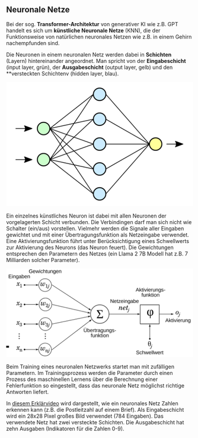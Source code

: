 ## Neuronale Netze

Bei der sog. **Transformer-Architektur** von generativer KI wie z.B. GPT handelt es sich um **künstliche Neuronale Netze** (KNN), die der Funktionsweise von natürlichen neuronales Netzen wie z.B. in einem Gehirn nachempfunden sind.

Die Neuronen in einem neuronalen Netz werden dabei in **Schichten** (Layern) hintereinander angeordnet. Man spricht von der **Eingabeschicht** (input layer, grün), der **Ausgabeschicht** (output layer, gelb) und den **versteckten Schichtenv (hidden layer, blau).

![](images/neural-network.png "Vereinfachte Darstellung eines künstlichen neuronalen Netzes, Quelle: Wikipedia")

Ein einzelnes künstliches Neuron ist dabei mit allen Neuronen der vorgelagerten Schicht verbunden. Die Verbindingen darf man sich nicht wie Schalter (ein/aus) vorstellen. Vielmehr werden die Signale aller Eingaben gewichtet und mit einer Übertragungsfunktion als Netzeingabe verwendet. Eine Aktivierungsfunktion führt unter Berücksichtigung eines Schwellwerts zur Aktivierung des Neurons (das Neuron feuert). Die Gewichtungen entsprechen den Parametern des Netzes (ein Llama 2 7B Modell hat z.B. 7 Milliarden solcher Parameter).

![](images/kuenstliches-neuron.png "Schema für ein künstliches Neuron, Quelle: Wikipedia CC BY SA 3.0")

Beim Training eines neuronalen Netzwerks startet man mit zufälligen Parametern. Im Trainingsprozess werden die Parameter durch einen Prozess des maschinellen Lernens  über die Berechnung einer Fehlerfunktion so eingestellt, dass das neuronale Netz möglichst richtige Antworten liefert.

In [diesem Erklärvideo](https://www.youtube.com/watch?v=aircAruvnKk) wird dargestellt, wie ein neuronales Netz Zahlen erkennen kann (z.B. die Postleitzahl auf einem Brief). Als Eingabeschicht wird ein 28x28 Pixel großes Bild verwendet (784 Eingaben). Das verwendete Netz hat zwei versteckte Schichten. Die Ausgabeschicht hat zehn Ausgaben (Indikatoren für die Zahlen 0-9).
